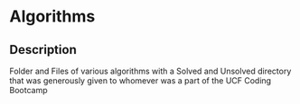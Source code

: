 # Algorithms
## Description

Folder and Files of various algorithms with a Solved and Unsolved directory that was generously given to whomever was a part of the UCF Coding Bootcamp
